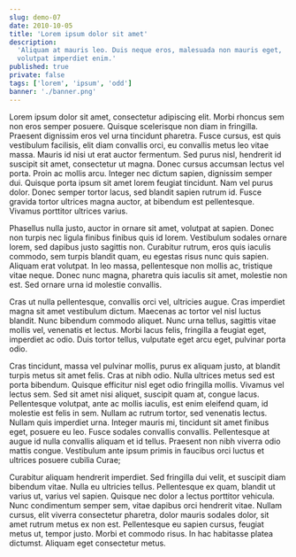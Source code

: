 ```yaml
---
slug: demo-07
date: 2010-10-05
title: 'Lorem ipsum dolor sit amet'
description:
  'Aliquam at mauris leo. Duis neque eros, malesuada non mauris eget,
  volutpat imperdiet enim.'
published: true
private: false
tags: ['lorem', 'ipsum', 'odd']
banner: './banner.png'
---
```


Lorem ipsum dolor sit amet, consectetur adipiscing elit. Morbi rhoncus
sem non eros semper posuere. Quisque scelerisque non diam in
fringilla. Praesent dignissim eros vel urna tincidunt pharetra. Fusce
cursus, est quis vestibulum facilisis, elit diam convallis orci, eu
convallis metus leo vitae massa. Mauris id nisi ut erat auctor
fermentum. Sed purus nisl, hendrerit id suscipit sit amet, consectetur
ut magna. Donec cursus accumsan lectus vel porta. Proin ac mollis
arcu. Integer nec dictum sapien, dignissim semper dui. Quisque porta
ipsum sit amet lorem feugiat tincidunt. Nam vel purus dolor. Donec
semper tortor lacus, sed blandit sapien rutrum id. Fusce gravida
tortor ultrices magna auctor, at bibendum est pellentesque. Vivamus
porttitor ultrices varius.

Phasellus nulla justo, auctor in ornare sit amet, volutpat at sapien.
Donec non turpis nec ligula finibus finibus quis id lorem. Vestibulum
sodales ornare lorem, sed dapibus justo sagittis non. Curabitur
rutrum, eros quis iaculis commodo, sem turpis blandit quam, eu egestas
risus nunc quis sapien. Aliquam erat volutpat. In leo massa,
pellentesque non mollis ac, tristique vitae neque. Donec nunc magna,
pharetra quis iaculis sit amet, molestie non est. Sed ornare urna id
molestie convallis.

Cras ut nulla pellentesque, convallis orci vel, ultricies augue. Cras
imperdiet magna sit amet vestibulum dictum. Maecenas ac tortor vel
nisl luctus blandit. Nunc bibendum commodo aliquet. Nunc urna tellus,
sagittis vitae mollis vel, venenatis et lectus. Morbi lacus felis,
fringilla a feugiat eget, imperdiet ac odio. Duis tortor tellus,
vulputate eget arcu eget, pulvinar porta odio.

Cras tincidunt, massa vel pulvinar mollis, purus ex aliquam justo, at
blandit turpis metus sit amet felis. Cras at nibh odio. Nulla ultrices
metus sed est porta bibendum. Quisque efficitur nisl eget odio
fringilla mollis. Vivamus vel lectus sem. Sed sit amet nisi aliquet,
suscipit quam at, congue lacus. Pellentesque volutpat, ante ac mollis
iaculis, est enim eleifend quam, id molestie est felis in sem. Nullam
ac rutrum tortor, sed venenatis lectus. Nullam quis imperdiet urna.
Integer mauris mi, tincidunt sit amet finibus eget, posuere eu leo.
Fusce sodales convallis convallis. Pellentesque at augue id nulla
convallis aliquam et id tellus. Praesent non nibh viverra odio mattis
congue. Vestibulum ante ipsum primis in faucibus orci luctus et
ultrices posuere cubilia Curae;

Curabitur aliquam hendrerit imperdiet. Sed fringilla dui velit, et
suscipit diam bibendum vitae. Nulla eu ultricies tellus. Pellentesque
ex quam, blandit ut varius ut, varius vel sapien. Quisque nec dolor a
lectus porttitor vehicula. Nunc condimentum semper sem, vitae dapibus
orci hendrerit vitae. Nullam cursus, elit viverra consectetur
pharetra, dolor mauris sodales dolor, sit amet rutrum metus ex non
est. Pellentesque eu sapien cursus, feugiat metus ut, tempor justo.
Morbi et commodo risus. In hac habitasse platea dictumst. Aliquam eget
consectetur metus.
